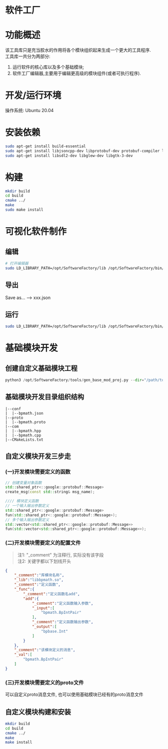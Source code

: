 # 软件工厂

# 功能概述
该工具库只是充当胶水的作用将各个模块组织起来生成一个更大的工具程序.  
工具库一共分为两部分:  
1. 运行软件的核心库以及多个基础模块; 
2. 软件工厂编辑器,主要用于编辑更高级的模块组件(或者可执行程序).

# 开发/运行环境
操作系统: Ubuntu 20.04

# 安装依赖
```sh
sudo apt-get install build-essential
sudo apt-get install libjsoncpp-dev libprotobuf-dev protobuf-compiler libgflags-dev libgtest-dev libgoogle-glog-dev 
sudo apt-get install libsdl2-dev libglew-dev libgtk-3-dev
```

# 构建
```sh
mkdir build
cd build
cmake ../
make
sudo make install
```

# 可视化软件制作
## 编辑
```sh
# 打开编辑器
sudo LD_LIBRARY_PATH=/opt/SoftwareFactory/lib /opt/SoftwareFactory/bin/SoftwareFactoryEditor
```

## 导出
Save as... --> xxx.json

## 运行
```sh
sudo LD_LIBRARY_PATH=/opt/SoftwareFactory/lib /opt/SoftwareFactory/bin/bptemplate -graph_exec_file="xxx.json"
```

# 基础模块开发
## 创建自定义基础模块工程
```py
python3 /opt/SoftwareFactory/tools/gen_base_mod_proj.py --dir="/path/to/base_mode_dir" --name="user_define_name"
```

## 基础模块开发目录组织结构
```
|--conf
|  |--bpmath.json
|--proto
|  |--bpmath.proto
|--com
|  |--bpmath.hpp
|  |--bpmath.cpp
|--CMakeLists.txt
```

## 自定义模块开发三步走
### (一)开发模块需要定义的函数
```c++ 
// 创建变量对象函数
std::shared_ptr<::google::protobuf::Message> 
create_msg(const std::string& msg_name); 

//// 模块定义函数
// 一个输入输出参数定义
std::shared_ptr<::google::protobuf::Message> 
fun(std::shared_ptr<::google::protobuf::Message>);
// 多个输入输出参数定义
std::vector<std::shared_ptr<::google::protobuf::Message>> 
fun(std::vector<std::shared_ptr<::google::protobuf::Message>>);
```
### (二)开发模块需要定义的配置文件
> 注1: "_comment" 为注释行, 实际没有该字段  
> 注2: 关键字都以下划线开头
```json
{
    "_comment":"库模块名称",
    "_lib":"libbpmath.so",
    "_comment":"定义函数",
    "_func":{
        "_comment":"定义函数名add",
        "add":{
            "_comment":"定义函数输入参数",
            "_input":[
                "bpmath.BpIntPair"
            ],
            "_comment":"定义函数输出参数",
            "_output":[
                "bpbase.Int"
            ]
        }
    },
    "_comment":"该模块定义的消息",
    "_val":[
        "bpmath.BpIntPair"
    ]
}
```
### (三)开发模块需要定义的proto文件
可以自定义proto消息文件, 也可以使用基础模块已经有的proto消息文件

## 自定义模块构建和安装
```sh
mkdir build
cd build
cmake ../
make
make install
```